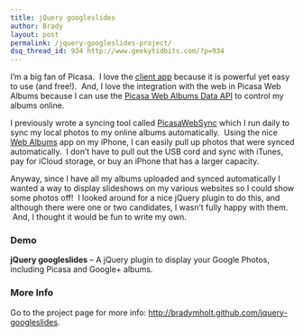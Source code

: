 ```yaml
---
title: jQuery googleslides
author: Brady
layout: post
permalink: /jquery-googleslides-project/
dsq_thread_id: 934 http://www.geekytidbits.com/?p=934
---
```

I&#8217;m a big fan of Picasa.  I love the <a href="http://picasa.google.com/" target="_blank">client app</a> because it is powerful yet easy to use (and free!).  And, I love the integration with the web in Picasa Web Albums because I can use the <a href="http://code.google.com/apis/picasaweb/overview.html" target="_blank">Picasa Web Albums Data API</a> to control my albums online.

I previously wrote a syncing tool called <a href="/picasawebsync/" target="_blank">PicasaWebSync</a> which I run daily to sync my local photos to my online albums automatically.  Using the nice <a href="http://itunes.apple.com/us/app/web-albums-a-picasa-photo/id344997890?mt=8" target="_blank">Web Albums</a> app on my iPhone, I can easily pull up photos that were synced automatically.  I don&#8217;t have to pull out the USB cord and sync with iTunes, pay for iCloud storage, or buy an iPhone that has a larger capacity.

Anyway, since I have all my albums uploaded and synced automatically I wanted a way to display slideshows on my various websites so I could show some photos off!  I looked around for a nice jQuery plugin to do this, and although there were one or two candidates, I wasn&#8217;t fully happy with them.  And, I thought it would be fun to write my own.

### Demo
**jQuery googleslides** &#8211; A jQuery plugin to display your Google Photos, including Picasa and Google+ albums.  
<div class="google-slides no-margin" style="width:400px;" data-userid="115528839112598673902" data-albumid="5710317752556741025" data-imgmax="400"></div>

### More Info
Go to the project page for more info: <a href="http://bradymholt.github.com/jquery-googleslides" target="_blank">http://bradymholt.github.com/jquery-googleslides</a>.


<link href="/lib/googleslides/jquery.googleslides.css" rel="stylesheet" />
<style>
    .google-slides img { margin: 0px;}
</style>
 <script src="https://code.jquery.com/jquery-2.1.4.min.js" type="text/javascript"></script>
 <script src="/lib/googleslides/jquery.googleslides.js" type="text/javascript"></script>
 <script>
  $(document).ready(function(){
    $('.google-slides').each(function(index) {
      var options = {
         userid: $(this).attr('data-userid'),
         albumid: $(this).attr('data-albumid'),
         imgmax: $(this).attr('data-imgmax'),
         caption: false,
         maxresults: 100
      };

      $(this).googleslides(options);
    });
  });
 </script>
